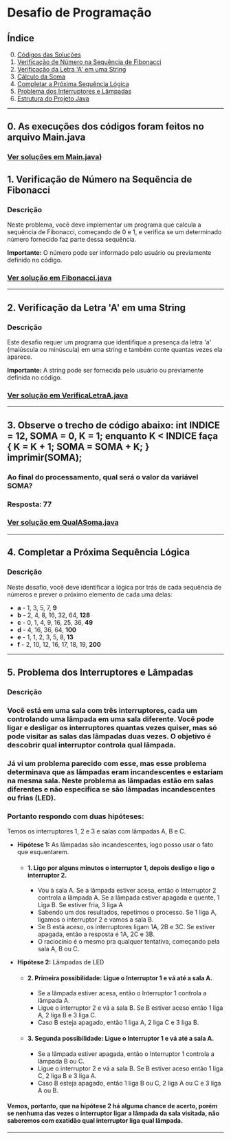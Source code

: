 # Desafio de Programação

## Índice

0. [Códigos das Soluções](#1-códigos-das-soluções)
1. [Verificação de Número na Sequência de Fibonacci](#1-verificação-de-número-na-sequência-de-fibonacci)
2. [Verificação da Letra 'A' em uma String](#2-verificação-da-letra-a-em-uma-string)
3. [Cálculo da Soma](#3-cálculo-da-soma)
4. [Completar a Próxima Sequência Lógica](#4-completar-a-próxima-sequência-lógica)
5. [Problema dos Interruptores e Lâmpadas](#5-problema-dos-interruptores-e-lâmpadas)
6. [Estrutura do Projeto Java](#6-estrutura-do-projeto-java)

---

## 0. As execuções dos códigos foram feitos no arquivo Main.java

### [Ver soluções em Main.java](https://github.com/mlzzi/desafio-target/blob/master/src/main/java/org/example/Main.java))

## 1. Verificação de Número na Sequência de Fibonacci

### Descrição
Neste problema, você deve implementar um programa que calcula a sequência de Fibonacci, começando de 0 e 1, e verifica se um determinado número fornecido faz parte dessa sequência.

**Importante:** O número pode ser informado pelo usuário ou previamente definido no código.

### [Ver solução em Fibonacci.java](https://github.com/mlzzi/desafio-target/blob/master/src/main/java/org/example/solucoes/Fibonacci.java)

---

## 2. Verificação da Letra 'A' em uma String

### Descrição
Este desafio requer um programa que identifique a presença da letra 'a' (maiúscula ou minúscula) em uma string e também conte quantas vezes ela aparece.

**Importante:** A string pode ser fornecida pelo usuário ou previamente definida no código.

### [Ver solução em VerificaLetraA.java](https://github.com/mlzzi/desafio-target/blob/master/src/main/java/org/example/solucoes/VerificaLetraA.java)

---

## 3. Observe o trecho de código abaixo: int INDICE = 12, SOMA = 0, K = 1; enquanto K < INDICE faça { K = K + 1; SOMA = SOMA + K; } imprimir(SOMA);
### Ao final do processamento, qual será o valor da variável SOMA?

### Resposta: 77

### [Ver solução em QualASoma.java](https://github.com/mlzzi/desafio-target/blob/master/src/main/java/org/example/solucoes/QualASoma.java)

---

## 4. Completar a Próxima Sequência Lógica

### Descrição
Neste desafio, você deve identificar a lógica por trás de cada sequência de números e prever o próximo elemento de cada uma delas:

- **a** - 1, 3, 5, 7, **9**
- **b** - 2, 4, 8, 16, 32, 64, **128**
- **c** - 0, 1, 4, 9, 16, 25, 36, **49**
- **d** - 4, 16, 36, 64, **100**
- **e** - 1, 1, 2, 3, 5, 8, **13**
- **f** - 2, 10, 12, 16, 17, 18, 19, **200**

---

## 5. Problema dos Interruptores e Lâmpadas

### Descrição
### Você está em uma sala com três interruptores, cada um controlando uma lâmpada em uma sala diferente. Você pode ligar e desligar os interruptores quantas vezes quiser, mas só pode visitar as salas das lâmpadas duas vezes. O objetivo é descobrir qual interruptor controla qual lâmpada.

### Já vi um problema parecido com esse, mas esse problema determinava que as lâmpadas eram incandescentes e estariam na mesma sala. Neste problema as lâmpadas estão em salas diferentes e não especifica se são lâmpadas incandescentes ou frias (LED).
 ### Portanto respondo com duas hipóteses:

Temos os interruptores 1, 2 e 3 e salas com lâmpadas A, B e C.

- **Hipótese 1:** As lâmpadas são incandescentes, logo posso usar o fato que esquentarem.
   - #### 1.	Ligo por alguns minutos o interruptor 1, depois desligo e ligo o interruptor 2.

     - Vou à sala A. Se a lâmpada estiver acesa, então o Interruptor 2 controla a lâmpada A. Se a lâmpada estiver apagada e quente, 1 Liga B. Se estiver fria, 3 liga A
     - Sabendo um dos resultados, repetimos o processo. Se 1 liga A, ligamos o interruptor 2 e vamos a sala B.
     - Se B está aceso, os interruptores ligam 1A, 2B e 3C. Se estiver apagada, então a resposta é 1A, 2C e 3B.
     - O raciocínio é o mesmo pra qualquer tentativa, começando pela sala A, B ou C.


- **Hipótese 2:** Lâmpadas de LED

  - #### 2.	Primeira possibilidade: Ligue o Interruptor 1 e vá até a sala A.
    - Se a lâmpada estiver acesa, então o Interruptor 1 controla a lâmpada A.
    - Ligue o interruptor 2 e vá a sala B. Se B estiver aceso então 1 liga A, 2 liga B e 3 liga C.
    - Caso B esteja apagado, então 1 liga A, 2 liga C e 3 liga B.

  - #### 3.	Segunda possibilidade: Ligue o Interruptor 1 e vá até a sala A.
    - Se a lâmpada estiver apagada, então o Interruptor 1 controla a lâmpada B ou C.
    - Ligue o interruptor 2 e vá a sala B. Se B estiver aceso então 1 liga C, 2 liga B e 3 liga A.
    - Caso B esteja apagado, então 1 liga B ou C, 2 liga A ou C e 3 liga A ou B.

#### Vemos, portanto, que na hipótese 2 há alguma chance de acerto, porém se nenhuma das vezes o interruptor ligar a lâmpada da sala visitada, não saberemos com exatidão qual interruptor liga qual lâmpada.

---
